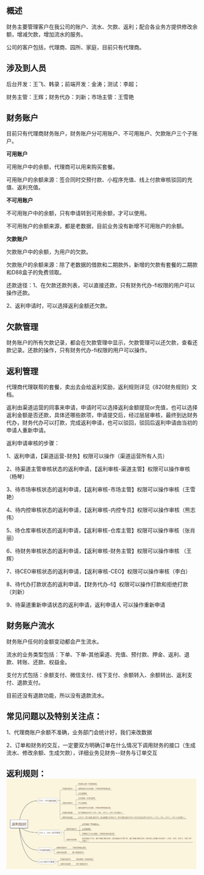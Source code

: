 ## 概述

财务主要管理客户在我公司的账户、流水、欠款、返利；配合各业务方提供修改余额，增减欠款，增加流水的服务。

公司的客户包括，代理商、园所、家庭，目前只有代理商。

## 涉及到人员

后台开发：王飞、韩录；前端开发：金涛；测试：李超；

财务主管：王辉；财务代办：刘新；市场主管：王雪艳

## 财务账户

目前只有代理商财务账户，财务账户分可用账户、不可用账户、欠款账户三个子账户。

**可用账户**

可用账户中的余额，代理商可以用来购买套餐。

可用账户的余额来源：签合同时交预付款、小程序充值、线上付款审核驳回的充值、返利充值。

**不可用账户**

不可用账户中的余额，只有申请转到可用余额，才可以使用。

不可用账户的余额来源，都是老数据，目前业务没有新增不可用账户的余额。

**欠款账户**

欠款账户中的余额，为用户的欠款。

欠款账户的余额来源：除了老数据的借款和二期款外，新增的欠款有套餐的二期款和D88盒子的免费领取。

还款途径：1、在欠款还款列表，可以直接还款，只有财务代办-fi权限的用户可以操作还款。

2、返利申请时，可以选择返利金额还欠款。

## 欠款管理

财务账户的所有欠款记录，都会在欠款管理中显示，欠款管理可以还欠款，查看还款记录。还款的操作，只有财务代办-fi权限的用户可以操作。

## 返利管理

代理商代理联帮的套餐，卖出去会给返利奖励，返利规则详见《820财务规则》文档。

返利由渠道运营的同事来申请，申请时可以选择返利金额提现or充值，也可以选择返利金额是否还款，具体还哪些款项，申请提交后，经过层层审核，最终到达财务代办，财务代办可以打款，完成返利申请，也可以驳回，驳回后返利申请由当初的申请人重新申请。

返利申请审核的步骤：

1、返利申请，【渠道运营-财务】权限可以操作（渠道运营所有人员）

2、待渠道主管审核状态的返利申请，【返利审核-渠道主管】权限可以操作审核（杨琴）

3、待市场审核状态的返利申请，【返利审核-市场主管】权限可以操作审核（王雪艳）

4、待内控审核状态的返利申请，【返利审核-内控专员】权限可以操作审核（熊志伟）

5、待仓库审核状态的返利申请，【返利审核-仓库主管】权限可以操作审核（张肖丽）

6、待财务审核状态的返利申请，【返利审核-财务主管】权限可以操作审核 （王辉）

7、待CEO审核状态的返利申请，【返利审核-CEO】权限可以操作审核（李白）

8、待代办打款状态的返利申请，【财务代办-fi】权限可以操作打款和拒绝打款（刘新）

9、待渠道重新申请状态的返利申请，返利申请人 可以操作重新申请

## 财务账户流水

财务账户任何的金额变动都会产生流水。

流水的业务类型包括：下单、下单-其他渠道、充值、预付款、押金、返利、退款、转账、还款、权益金。

支付方式包括：余额支付、微信支付、线下支付、余额转入、余额转出、返利支付、退款支付。

目前还没有退款功能，所以没有退款流水。

## 常见问题以及特别关注点：

1、代理商账户余额不准确，业务部门会统计好，我们来改数据

2、订单和财务的交互，一定要双方明确订单在什么情况下调用财务的接口（生成流水、修改余额、生成欠款），详细业务见财务--财务与订单交互

## 返利规则：![](/assets/返利规则.png)



